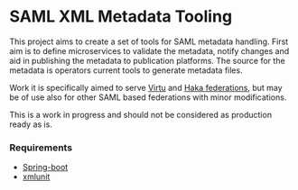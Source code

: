 # SAML XML Metadata Tooling

This project aims to create a set of tools for SAML metadata handling. First aim
is to define microservices to validate the metadata, notify changes and aid in
publishing the metadata to publication platforms. The source for the metadata
is operators current tools to generate metadata files.

Work it is specifically aimed to serve
[Virtu](https://wiki.eduuni.fi/display/CSCVIRTU/Virtu) and
[Haka federations](https://wiki.eduuni.fi/display/CSCHAKA),
but may be of use also for other SAML based federations with minor modifications.

This is a work in progress and should not be considered as production ready as is.

### Requirements ###

* [Spring-boot](https://projects.spring.io/spring-boot/)
* [xmlunit](http://www.xmlunit.org)

